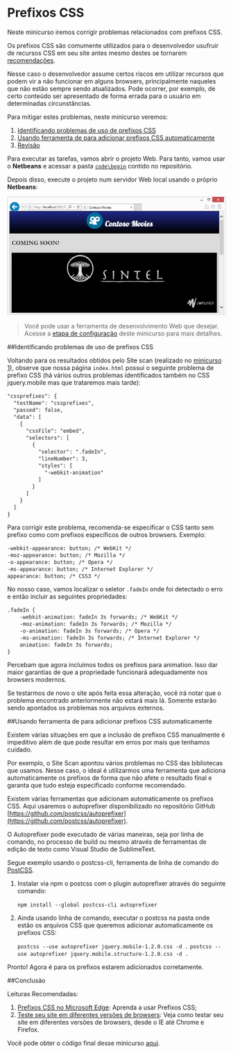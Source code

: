 Prefixos CSS
========================================
Neste minicurso iremos corrigir problemas relacionados com prefixos CSS. 

Os prefixos CSS são comumente utilizados para o desenvolvedor usufruir de recursos CSS em seu site antes mesmo destes se tornarem [recomendações](http://www.w3.org/Consortium/Process/Process-19991111/tr.html#RecsCR). 

Nesse caso o desenvolvedor assume certos riscos em utilizar recursos que podem vir a não funcionar em alguns browsers, principalmente naqueles que não estão sempre sendo atualizados. Pode ocorrer, por exemplo, de certo conteúdo ser apresentado de forma errada para o usuário em determinadas circunstâncias.

Para mitigar estes problemas, neste minicurso veremos:

1. [Identificando problemas de uso de prefixos CSS](#Task1)
1. [Usando ferramenta de para adicionar prefixos CSS automaticamente](#Task2)
1. [Revisão](#Review)

Para executar as tarefas, vamos abrir o projeto Web. Para tanto, vamos usar o **Netbeans** e acessar a pasta [`code\begin`](./code/begin) contido no repositório.

Depois disso, execute o projeto num servidor Web local usando o próprio **Netbeans**:

![Run Netbeans Project](./images/site_local_webserver.png)

> Você pode usar a ferramenta de desenvolvimento Web que desejar. Acesse a [etapa de configuração](../_setup) deste minicurso para mais detalhes.

<p name="Task1" />
##Identificando problemas de uso de prefixos CSS

Voltando para os resultados obtidos pelo Site scan (realizado no [minicurso 1](../sitescan-rendermode/)), observe que nossa página `index.html` possui o seguinte problema de prefixo CSS (há vários outros problemas identificados também no CSS jquery.mobile mas que trataremos mais tarde):

    "cssprefixes": {
      "testName": "cssprefixes",
      "passed": false,
      "data": [
		{
		  "cssFile": "embed",
          "selectors": [
            {
              "selector": ".fadeIn",
              "lineNumber": 3,
              "styles": [
                "-webkit-animation"
              ]
            }
          ]
        }
      ]
    }

Para corrigir este problema, recomenda-se especificar o CSS tanto sem prefixo como com prefixos específicos de outros browsers. Exemplo:

	-webkit-appearance: button; /* WebKit */
	-moz-appearance: button; /* Mozilla */
	-o-appearance: button; /* Opera */
	-ms-appearance: button; /* Internet Explorer */
	appearance: button; /* CSS3 */

No nosso caso, vamos localizar o seletor `.fadeIn` onde foi detectado o erro e então incluir as seguintes propriedades:

	.fadeIn {
        -webkit-animation: fadeIn 3s forwards; /* WebKit */
        -moz-animation: fadeIn 3s forwards; /* Mozilla */
        -o-animation: fadeIn 3s forwards; /* Opera */
        -ms-animation: fadeIn 3s forwards; /* Internet Explorer */
        animation: fadeIn 3s forwards;
    }

Percebam que agora incluímos todos os prefixos para animation. Isso dar maior garantias de que a propriedade funcionará adequadamente nos browsers modernos.

Se testarmos de novo o site após feita essa alteração, você irá notar que o problema encontrado anteriormente não estará mais lá. Somente estarão sendo apontados os problemas nos arquivos externos.
  
<p name="Task2" />
##Usando ferramenta de para adicionar prefixos CSS automaticamente

Existem várias situações em que a inclusão de prefixos CSS manualmente é impeditivo além de que pode resultar em erros por mais que tenhamos cuidado.

Por exemplo, o Site Scan apontou vários problemas no CSS das bibliotecas que usamos. Nesse caso, o ideal é utilizarmos uma ferramenta que adiciona automaticamente os prefixos de forma que não afete o resultado final e garanta que tudo esteja especificado conforme recomendado.

Existem várias ferramentas que adicionam automaticamente os prefixos CSS. Aqui usaremos o autoprefixer disponibilizado no repositório GitHub [https://github.com/postcss/autoprefixer](https://github.com/postcss/autoprefixer).

O Autoprefixer pode executado de várias maneiras, seja por linha de comando, no processo de build ou mesmo através de ferramentas de edição de texto como Visual Studio de SublimeText.

Segue exemplo usando o postcss-cli, ferramenta de linha de comando do [PostCSS](https://github.com/postcss/postcss).
 
1. Instalar via npm o postcss com o plugin autoprefixer através do seguinte comando:

	`npm install --global postcss-cli autoprefixer`

2. Ainda usando linha de comando, executar o postcss na pasta onde estão os arquivos CSS que queremos adicionar automaticamente os prefixos CSS:

	`postcss --use autoprefixer jquery.mobile-1.2.0.css -d .`
	`postcss --use autoprefixer jquery.mobile.structure-1.2.0.css -d .`

Pronto! Agora é para os prefixos estarem adicionados corretamente.

<p name="Review"/>
##Conclusão

Leituras Recomendadas:

1. [Prefixos CSS no Microsoft Edge](http://talkitbr.com/2015/08/19/prefixos-css-no-microsoft-edge/): Aprenda a usar Prefixos CSS;
2. [Teste seu site em diferentes versões de browsers](http://talkitbr.com/2015/09/01/teste-seu-site-em-diferentes-versoes-de-browsers/): Veja como testar seu site em diferentes versões de browsers, desde o IE até Chrome e Firefox. 

Você pode obter o código final desse minicurso [aqui](./code/end).

